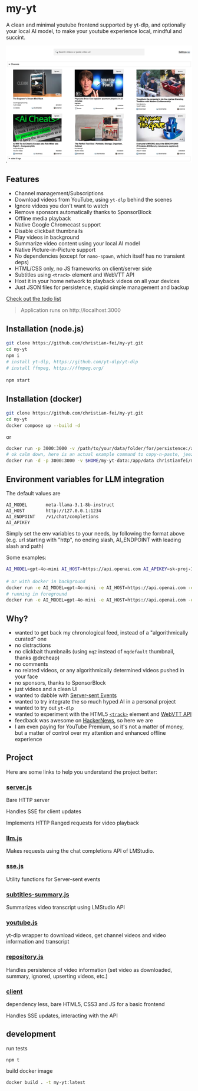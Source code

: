 # my-yt

A clean and minimal youtube frontend supported by yt-dlp, and optionally your local AI model, to make your youtube experience local, mindful and succint.

![preview my-yt](/preview.png)

## Features

- Channel management/Subscriptions
- Download videos from YouTube, using `yt-dlp` behind the scenes
- Ignore videos you don't want to watch
- Remove sponsors automatically thanks to SponsorBlock
- Offline media playback
- Native Google Chromecast support
- Disable clickbait thumbnails
- Play videos in background
- Summarize video content using your local AI model
- Native Picture-in-Picture support
- No dependencies (except for `nano-spawn`, which itself has no transient deps)
- HTML/CSS only, no JS frameworks on client/server side
- Subtitles using `<track>` element and WebVTT API
- Host it in your home network to playback videos on all your devices
- Just JSON files for persistence, stupid simple management and backup

[Check out the todo list](https://github.com/christian-fei/my-yt/issues/5)


> Application runs on http://localhost:3000 

## Installation (node.js)

```bash
git clone https://github.com/christian-fei/my-yt.git
cd my-yt
npm i
# install yt-dlp, https://github.com/yt-dlp/yt-dlp
# install ffmpeg, https://ffmpeg.org/

npm start
```

## Installation (docker)

```bash
git clone https://github.com/christian-fei/my-yt.git
cd my-yt
docker compose up --build -d
```

or

```bash
docker run -p 3000:3000 -v /path/to/your/data/folder/for/persistence:/app/data christianfei/my-yt:latest
# ok calm down, here is an actual example command to copy-n-paste, jeez
docker run -d -p 3000:3000 -v $HOME/my-yt-data:/app/data christianfei/my-yt:latest
```

## Environment variables for LLM integration

The default values are
```
AI_MODEL       meta-llama-3.1-8b-instruct
AI_HOST        http://127.0.0.1:1234
AI_ENDPOINT    /v1/chat/completions
AI_APIKEY
```

Simply set the env variables to your needs, by following the format above (e.g. url starting with "http", no ending slash, AI_ENDPOINT with leading slash and path)

Some examples:

```bash
AI_MODEL=gpt-4o-mini AI_HOST=https://api.openai.com AI_APIKEY=sk-proj-123 npm start

# or with docker in background
docker run -e AI_MODEL=gpt-4o-mini -e AI_HOST=https://api.openai.com -e AI_APIKEY=sk-proj-123 -d -p 3000:3000 christianfei/my-yt:latest
# running in foreground
docker run -e AI_MODEL=gpt-4o-mini -e AI_HOST=https://api.openai.com -e AI_APIKEY=sk-proj-123 --rm -it -p 3000:3000 christianfei/my-yt:latest
```

## Why?

- wanted to get back my chronological feed, instead of a "algorithmically curated" one
- no distractions
- no clickbait thumbnails (using `mq2` instead of `mqdefault` thumbnail, thanks @drcheap)
- no comments
- no related videos, or any algorithmically determined videos pushed in your face
- no sponsors, thanks to SponsorBlock
- just videos and a clean UI
- wanted to dabble with [Server-sent Events](https://github.com/christian-fei/my-yt/blob/main/lib/sse.js)
- wanted to try integrate the so much hyped AI in a personal project
- wanted to try out `yt-dlp`
- wanted to experiment with the HTML5 [`<track>`](https://developer.mozilla.org/en-US/docs/Web/HTML/Element/track) element and [WebVTT API](https://developer.mozilla.org/en-US/docs/Web/API/WebVTT_API)
- feedback was awesome on [HackerNews](https://news.ycombinator.com/item?id=43373242), so here we are
- I am even paying for YouTube Premium, so it's not a matter of money, but a matter of control over my attention and enhanced offline experience



## Project

Here are some links to help you understand the project better:

### [server.js](https://github.com/christian-fei/my-yt/blob/main/lib/server.js)

Bare HTTP server

Handles SSE for client updates

Implements HTTP Ranged requests for video playback

### [llm.js](https://github.com/christian-fei/my-yt/blob/main/lib/llm.js)

Makes requests using the chat completions API of LMStudio.

### [sse.js](https://github.com/christian-fei/my-yt/blob/main/lib/sse.js)

Utility functions for Server-sent events

### [subtitles-summary.js](https://github.com/christian-fei/my-yt/blob/main/lib/subtitles-summary.js)

Summarizes video transcript using LMStudio API

### [youtube.js](https://github.com/christian-fei/my-yt/blob/main/lib/youtube.js)

yt-dlp wrapper to download videos, get channel videos and video information and transcript

### [repository.js](https://github.com/christian-fei/my-yt/blob/main/lib/repository.js)

Handles persistence of video information (set video as downloaded, summary, ignored, upserting videos, etc.)

### [client](https://github.com/christian-fei/my-yt/tree/main/client)

dependency less, bare HTML5, CSS3 and JS for a basic frontend

Handles SSE updates, interacting with the API


## development

run tests

```
npm t
```


build docker image

```bash
docker build . -t my-yt:latest
```
